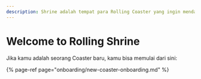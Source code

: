 ```yaml
---
description: Shrine adalah tempat para Rolling Coaster yang ingin mendapatkan pencerahan.
---
```


# Welcome to Rolling Shrine

Jika kamu adalah seorang Coaster baru, kamu bisa memulai dari sini:

{% page-ref page="onboarding/new-coaster-onboarding.md" %}



